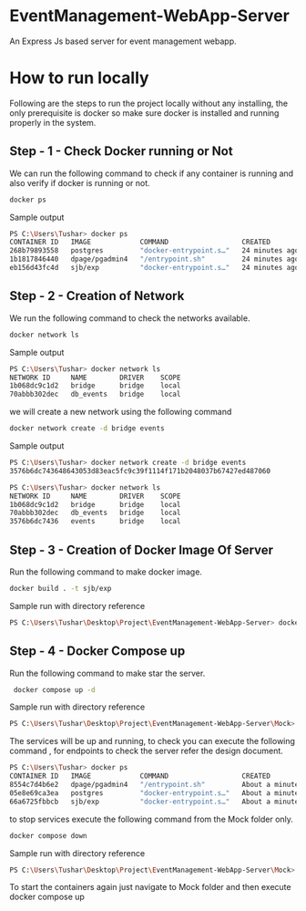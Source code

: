 # EventManagement-WebApp-Server
An Express Js based server for event management webapp.

# How to run locally

Following are the steps to run the project locally without any installing, the only prerequisite is docker so make sure docker is installed and running properly in the system.

## Step - 1 - Check Docker running or Not

We can run the following command to check if any container is running and also verify if docker is running or not.

```bash
docker ps
```

Sample output

```bash
PS C:\Users\Tushar> docker ps
CONTAINER ID   IMAGE            COMMAND                  CREATED          STATUS          PORTS                           NAMES
268b79893558   postgres         "docker-entrypoint.s…"   24 minutes ago   Up 24 minutes   0.0.0.0:5432->5432/tcp          pg_container
1b1817846440   dpage/pgadmin4   "/entrypoint.sh"         24 minutes ago   Up 24 minutes   443/tcp, 0.0.0.0:5050->80/tcp   pgadmin4_container
eb156d43fc4d   sjb/exp          "docker-entrypoint.s…"   24 minutes ago   Up 24 minutes   0.0.0.0:3030->3000/tcp          server_container
```

## Step - 2 - Creation of Network

We run the following command to check the networks available.

```bash
docker network ls
```

Sample output

```bash
PS C:\Users\Tushar> docker network ls
NETWORK ID     NAME        DRIVER    SCOPE
1b068dc9c1d2   bridge      bridge    local
70abbb302dec   db_events   bridge    local
```

we will create a new network using the following command

```bash
docker network create -d bridge events
```

Sample output

```bash
PS C:\Users\Tushar> docker network create -d bridge events
3576b6dc743648643053d83eac5fc9c39f1114f171b2048037b67427ed487060
```

```bash
PS C:\Users\Tushar> docker network ls
NETWORK ID     NAME        DRIVER    SCOPE
1b068dc9c1d2   bridge      bridge    local
70abbb302dec   db_events   bridge    local
3576b6dc7436   events      bridge    local
```

## Step - 3 - Creation of Docker Image Of Server

Run the following command to make docker image.

```bash
docker build . -t sjb/exp
```

Sample run with directory reference

```bash
PS C:\Users\Tushar\Desktop\Project\EventManagement-WebApp-Server> docker build . -t sjb/exp
```

## Step - 4 - Docker Compose up

Run the following command to make star the server.

```bash
 docker compose up -d
```

Sample run with directory reference

```bash
PS C:\Users\Tushar\Desktop\Project\EventManagement-WebApp-Server\Mock> docker compose up -d
```

The services will be up and running, to check you can execute the following command , for endpoints to check the server refer the design document.

```bash
PS C:\Users\Tushar> docker ps
CONTAINER ID   IMAGE            COMMAND                  CREATED              STATUS              PORTS                           NAMES
8554c7d4b6e2   dpage/pgadmin4   "/entrypoint.sh"         About a minute ago   Up About a minute   443/tcp, 0.0.0.0:5050->80/tcp   pgadmin4_container
05e8e69ca3ea   postgres         "docker-entrypoint.s…"   About a minute ago   Up About a minute   0.0.0.0:5432->5432/tcp          pg_container
66a6725fbbcb   sjb/exp          "docker-entrypoint.s…"   About a minute ago   Up About a minute   0.0.0.0:3030->3000/tcp          server_container
```

to stop services execute the following command from the Mock folder only.

```bash
docker compose down
```

Sample run with directory reference

```bash
PS C:\Users\Tushar\Desktop\Project\EventManagement-WebApp-Server\Mock> docker compose down
```

To start the containers again just navigate to Mock folder and then execute docker compose up
